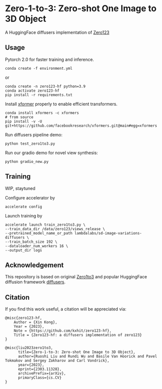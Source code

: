 # Zero-1-to-3: Zero-shot One Image to 3D Object

A HuggingFace diffusers implementation of [Zero123](https://github.com/cvlab-columbia/zero123)

##  Usage
Pytorch 2.0 for faster training and inference.
```
conda create -f environment.yml
```
or 
```
conda create -n zero123-hf python=3.9
conda activate zero123-hf
pip install -r requirements.txt
```

Install [xformer](https://github.com/facebookresearch/xformers#installing-xformers) properly to enable efficient transformers.
```commandline
conda install xformers -c xformers
# from source
pip install -v -U git+https://github.com/facebookresearch/xformers.git@main#egg=xformers
```

Run diffusers pipeline demo:
```
python test_zero1to3.py
```

Run our gradio demo for novel view synthesis:

```
python gradio_new.py
```

##  Training
WIP, staytuned

Configure accelerator by
```commandline
accelerate config
```
Launch training by
```commandline
accelerate launch train_zero1to3.py \
--train_data_dir /data/zero123/views_release \
--pretrained_model_name_or_path lambdalabs/sd-image-variations-diffusers \
--train_batch_size 192 \
--dataloader_num_workers 16 \
--output_dir logs 
```

##  Acknowledgement
This repository is based on original [Zero1to3](https://github.com/cvlab-columbia/zero123) and popular HuggingFace diffusion framework [diffusers](https://github.com/huggingface/diffusers).


##  Citation
If you find this work useful, a citation will be appreciated via:

```
@misc{zero123-hf,
    Author = {Xin Kong},
    Year = {2023},
    Note = {https://github.com/kxhit/zero123-hf},
    Title = {Zero123-hf: a diffusers implementation of zero123}
}

@misc{liu2023zero1to3,
      title={Zero-1-to-3: Zero-shot One Image to 3D Object}, 
      author={Ruoshi Liu and Rundi Wu and Basile Van Hoorick and Pavel Tokmakov and Sergey Zakharov and Carl Vondrick},
      year={2023},
      eprint={2303.11328},
      archivePrefix={arXiv},
      primaryClass={cs.CV}
}
```